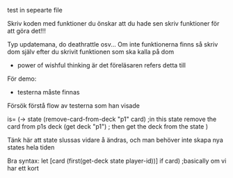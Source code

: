 
test in sepearte file

Skriv koden med funktioner du önskar att du hade sen skriv funktioner för att göra det!!!

Typ updatemana, do deathrattle osv... Om inte funktionerna finns så skriv dom själv efter du skrivit funktionen som ska kalla på dom
- power of wishful thinking är det föreläsaren refers detta till

För demo:
- testerna måste finnas

Försök förstå flow av testerna som han visade

is= (-> state
(remove-card-from-deck "p1" card) ;in this state remove the card from p1s deck
(get deck "p1") ; then get the deck from the state
)

Tänk här att state slussas vidare å ändras, och man behöver inte skapa nya states hela tiden


Bra syntax:
let [card (first(get-deck state player-id))]
	if card) ;basically om vi har ett kort 